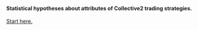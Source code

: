 #### Statistical hypotheses about attributes of Collective2 trading strategies.

[Start here.](https://github.com/collective2/StrategiesStats/blob/main/START_HERE.ipynb)

